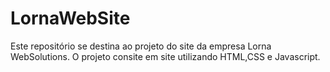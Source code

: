 # LornaWebSite

Este repositório se destina ao projeto do site da empresa Lorna WebSolutions. O projeto consite em site utilizando HTML,CSS e Javascript.
